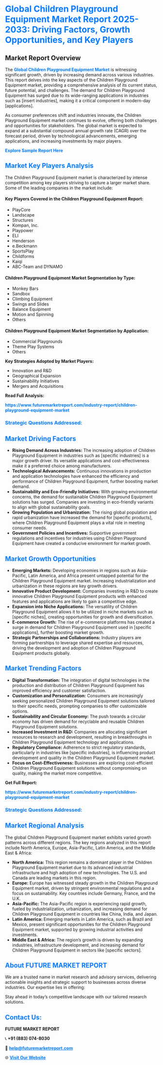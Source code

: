 <h1 style="color: #007BFF;">Global Children Playground Equipment Market Report 2025-2033: Driving Factors, Growth Opportunities, and Key Players</h1>

<section id="overview">
<h2>Market Report Overview</h2>
<p>The <a href="https://www.futuremarketreport.com/industry-report/children-playground-equipment-market" style="color: #007BFF; text-decoration: none;"><strong>Global Children Playground Equipment Market</strong></a> is witnessing significant growth, driven by increasing demand across various industries. This report delves into the key aspects of the Children Playground Equipment market, providing a comprehensive analysis of its current status, future potential, and challenges. The demand for Children Playground Equipment has surged due to its wide-ranging applications in industries such as [insert industries], making it a critical component in modern-day [applications].</p>
<p>As consumer preferences shift and industries innovate, the Children Playground Equipment market continues to evolve, offering both challenges and opportunities for stakeholders. The global market is expected to expand at a substantial compound annual growth rate (CAGR) over the forecast period, driven by technological advancements, emerging applications, and increasing investments by major players.</p>
</section>

<section id="overview">
<p><a href="https://www.futuremarketreport.com/request-sample/reportId=44185" style="color: #007BFF; text-decoration: none;"><strong>Explore Sample Report Here</strong></a></p>
</section>

<section id="key-players">
<h2 style="color: #007BFF;">Market Key Players Analysis</h2>
<p>The Children Playground Equipment market is characterized by intense competition among key players striving to capture a larger market share. Some of the leading companies in the market include:</p>
<h4>Key Players Covered in the Children Playground Equipment Report:</h4>
<ul><li>PlayCore</li><li>Landscape</li><li>Structures</li><li>Kompan, Inc.</li><li>Playpower</li><li>ELI</li><li>Henderson</li><li>e.Beckmann</li><li>SportsPlay</li><li>Childforms</li><li>Kaiqi</li><li>ABC-Team and DYNAMO</li></ul>
<h4>Children Playground Equipment Market Segmentation by Type:</h4>
<ul><li>Monkey Bars</li><li>Sandbox</li><li>Climbing Equipment</li><li>Swings and Slides</li><li>Balance Equipment</li><li>Motion and Spinning</li><li>Others</li></ul>

<h4>Children Playground Equipment Market Segmentation by Application:</h4>
<ul><li>Commercial Playgrounds</li><li>Theme Play Systems</li><li>Others</li></ul>
<p><strong>Key Strategies Adopted by Market Players:</strong></p>
<ul>
<li>Innovation and R&D</li>
<li>Geographical Expansion</li>
<li>Sustainability Initiatives</li>
<li>Mergers and Acquisitions</li>
</ul>
</section>

<section>
<p><strong>Read Full Analysis: </strong></p><a href="https://www.futuremarketreport.com/industry-report/children-playground-equipment-market" style="color: #007BFF; text-decoration: none;"><strong>https://www.futuremarketreport.com/industry-report/children-playground-equipment-market</strong></a>
<h3 style="color: #007BFF;">Strategic Questions Addressed:</h3>
</section>

<section id="driving-factors">
<h2 style="color: #007BFF;">Market Driving Factors</h2>
<ul>
<li><strong>Rising Demand Across Industries:</strong> The increasing adoption of Children Playground Equipment in industries such as [specific industries] is a major growth driver. Its versatile applications and cost-effectiveness make it a preferred choice among manufacturers.</li>
<li><strong>Technological Advancements:</strong> Continuous innovations in production and application technologies have enhanced the efficiency and performance of Children Playground Equipment, further boosting market demand.</li>
<li><strong>Sustainability and Eco-Friendly Initiatives:</strong> With growing environmental concerns, the demand for sustainable Children Playground Equipment solutions has surged. Companies are investing in eco-friendly variants to align with global sustainability goals.</li>
<li><strong>Growing Population and Urbanization:</strong> The rising global population and rapid urbanization have increased the demand for [specific products], where Children Playground Equipment plays a vital role in meeting consumer needs.</li>
<li><strong>Government Policies and Incentives:</strong> Supportive government regulations and incentives for industries using Children Playground Equipment have created a conducive environment for market growth.</li>
</ul>
</section>

<section id="growth-opportunities">
<h2 style="color: #007BFF;">Market Growth Opportunities</h2>
<ul>
<li><strong>Emerging Markets:</strong> Developing economies in regions such as Asia-Pacific, Latin America, and Africa present untapped potential for the Children Playground Equipment market. Increasing industrialization and urbanization in these regions are key growth drivers.</li>
<li><strong>Innovative Product Development:</strong> Companies investing in R&D to create innovative Children Playground Equipment products with enhanced features and applications are likely to gain a competitive edge.</li>
<li><strong>Expansion into Niche Applications:</strong> The versatility of Children Playground Equipment allows it to be utilized in niche markets such as [specific niches], creating opportunities for growth and diversification.</li>
<li><strong>E-commerce Growth:</strong> The rise of e-commerce platforms has created a surge in demand for Children Playground Equipment used in [specific applications], further boosting market growth.</li>
<li><strong>Strategic Partnerships and Collaborations:</strong> Industry players are forming partnerships to leverage shared expertise and resources, driving the development and adoption of Children Playground Equipment products globally.</li>
</ul>
</section>

<section id="trending-factors">
<h2 style="color: #007BFF;">Market Trending Factors</h2>
<ul>
<li><strong>Digital Transformation:</strong> The integration of digital technologies in the production and distribution of Children Playground Equipment has improved efficiency and customer satisfaction.</li>
<li><strong>Customization and Personalization:</strong> Consumers are increasingly seeking personalized Children Playground Equipment solutions tailored to their specific needs, prompting companies to offer customizable options.</li>
<li><strong>Sustainability and Circular Economy:</strong> The push towards a circular economy has driven demand for recyclable and reusable Children Playground Equipment solutions.</li>
<li><strong>Increased Investment in R&D:</strong> Companies are allocating significant resources to research and development, resulting in breakthroughs in Children Playground Equipment technology and applications.</li>
<li><strong>Regulatory Compliance:</strong> Adherence to strict regulatory standards, particularly in industries like [specific industries], is influencing product development and quality in the Children Playground Equipment market.</li>
<li><strong>Focus on Cost-Effectiveness:</strong> Businesses are exploring cost-efficient Children Playground Equipment solutions without compromising on quality, making the market more competitive.</li>
</ul>
</section>

<section>
<p><strong>Get Full Report: </strong></p><a href="https://www.futuremarketreport.com/industry-report/children-playground-equipment-market" style="color: #007BFF; text-decoration: none;"><strong>https://www.futuremarketreport.com/industry-report/children-playground-equipment-market</strong></a>
<h3 style="color: #007BFF;">Strategic Questions Addressed:</h3>
</section>


<section id="regional-analysis">
<h2 style="color: #007BFF;">Market Regional Analysis</h2>
<p>The global Children Playground Equipment market exhibits varied growth patterns across different regions. The key regions analyzed in this report include North America, Europe, Asia-Pacific, Latin America, and the Middle East & Africa:</p>
<ul>
<li><strong>North America:</strong> This region remains a dominant player in the Children Playground Equipment market due to its advanced industrial infrastructure and high adoption of new technologies. The U.S. and Canada are leading markets in this region.</li>
<li><strong>Europe:</strong> Europe has witnessed steady growth in the Children Playground Equipment market, driven by stringent environmental regulations and a focus on sustainability. Key countries include Germany, France, and the U.K.</li>
<li><strong>Asia-Pacific:</strong> The Asia-Pacific region is experiencing rapid growth, fueled by industrialization, urbanization, and increasing demand for Children Playground Equipment in countries like China, India, and Japan.</li>
<li><strong>Latin America:</strong> Emerging markets in Latin America, such as Brazil and Mexico, present significant opportunities for the Children Playground Equipment market, supported by growing industrial activities and investments.</li>
<li><strong>Middle East & Africa:</strong> The region’s growth is driven by expanding industries, infrastructure development, and increasing demand for Children Playground Equipment in sectors like [specific sectors].</li>
</ul>
</section>

<footer>
<h2 style="color: #007BFF;">About FUTURE MARKET REPORT</h2>
<p>We are a trusted name in market research and advisory services, delivering actionable insights and strategic support to businesses across diverse industries. Our expertise lies in offering:</p>

<p>Stay ahead in today’s competitive landscape with our tailored research solutions.</p>

<h2 style="color: #007BFF;">Contact Us:</h2>
<p><strong>FUTURE MARKET REPORT</strong></p>
<p>📞 <strong>+91 (883) 074-8030</strong></p>
<p>📧 <strong><a href="mailto:help@futuremarketreport.com" style="color: #007BFF;">help@futuremarketreport.com</a></strong></p>
<p>🌐 <strong><a href="https://www.futuremarketreport.com/" style="color: #007BFF;">Visit Our Website</a></strong></p>
</footer>